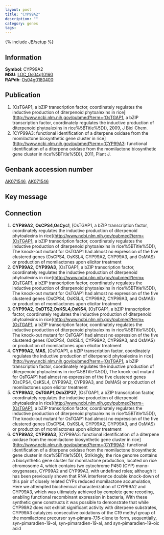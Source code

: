 ```yaml
---
layout: post
title: "CYP99A2"
description: ""
category: genes
tags: 
---
```

{% include JB/setup %}

## Information
__Symbol__: CYP99A2  
__MSU__: [LOC_Os04g10160](http://rice.plantbiology.msu.edu/cgi-bin/ORF_infopage.cgi?orf=LOC_Os04g10160)  
__RAPdb__: [Os04g0180400](http://rapdb.dna.affrc.go.jp/viewer/gbrowse_details/irgsp1?name=Os04g0180400)  

## Publication
1. [OsTGAP1, a bZIP transcription factor, coordinately regulates the inductive production of diterpenoid phytoalexins in rice](http://www.ncbi.nlm.nih.gov/pubmed?term=(OsTGAP1, a bZIP transcription factor, coordinately regulates the inductive production of diterpenoid phytoalexins in rice%5BTitle%5D)), 2009, J Biol Chem.
2. [CYP99A3: functional identification of a diterpene oxidase from the momilactone biosynthetic gene cluster in rice](http://www.ncbi.nlm.nih.gov/pubmed?term=(CYP99A3: functional identification of a diterpene oxidase from the momilactone biosynthetic gene cluster in rice%5BTitle%5D)), 2011, Plant J.

## Genbank accession number
[AK071546](http://www.ncbi.nlm.nih.gov/nuccore/AK071546), [AK071546](http://www.ncbi.nlm.nih.gov/nuccore/AK071546)

## Key message

## Connection
1. __CYP99A2__, __OsCPS4,OsCyc1__, [OsTGAP1, a bZIP transcription factor, coordinately regulates the inductive production of diterpenoid phytoalexins in rice](http://www.ncbi.nlm.nih.gov/pubmed?term=(OsTGAP1, a bZIP transcription factor, coordinately regulates the inductive production of diterpenoid phytoalexins in rice%5BTitle%5D)),  The knock-out mutant for OsTGAP1 had almost no expression of the five clustered genes (OsCPS4, OsKSL4, CYP99A2, CYP99A3, and OsMAS) or production of momilactones upon elicitor treatment
2. __CYP99A2__, __CYP99A3__, [OsTGAP1, a bZIP transcription factor, coordinately regulates the inductive production of diterpenoid phytoalexins in rice](http://www.ncbi.nlm.nih.gov/pubmed?term=(OsTGAP1, a bZIP transcription factor, coordinately regulates the inductive production of diterpenoid phytoalexins in rice%5BTitle%5D)),  The knock-out mutant for OsTGAP1 had almost no expression of the five clustered genes (OsCPS4, OsKSL4, CYP99A2, CYP99A3, and OsMAS) or production of momilactones upon elicitor treatment
3. __CYP99A2__, __OsDTS2,OsKSL4,OsKS4__, [OsTGAP1, a bZIP transcription factor, coordinately regulates the inductive production of diterpenoid phytoalexins in rice](http://www.ncbi.nlm.nih.gov/pubmed?term=(OsTGAP1, a bZIP transcription factor, coordinately regulates the inductive production of diterpenoid phytoalexins in rice%5BTitle%5D)),  The knock-out mutant for OsTGAP1 had almost no expression of the five clustered genes (OsCPS4, OsKSL4, CYP99A2, CYP99A3, and OsMAS) or production of momilactones upon elicitor treatment
4. __CYP99A2__, __MAS__, [OsTGAP1, a bZIP transcription factor, coordinately regulates the inductive production of diterpenoid phytoalexins in rice](http://www.ncbi.nlm.nih.gov/pubmed?term=(OsTGAP1, a bZIP transcription factor, coordinately regulates the inductive production of diterpenoid phytoalexins in rice%5BTitle%5D)),  The knock-out mutant for OsTGAP1 had almost no expression of the five clustered genes (OsCPS4, OsKSL4, CYP99A2, CYP99A3, and OsMAS) or production of momilactones upon elicitor treatment
5. __CYP99A2__, __OsTGAP1,OsbZIP37__, [OsTGAP1, a bZIP transcription factor, coordinately regulates the inductive production of diterpenoid phytoalexins in rice](http://www.ncbi.nlm.nih.gov/pubmed?term=(OsTGAP1, a bZIP transcription factor, coordinately regulates the inductive production of diterpenoid phytoalexins in rice%5BTitle%5D)),  The knock-out mutant for OsTGAP1 had almost no expression of the five clustered genes (OsCPS4, OsKSL4, CYP99A2, CYP99A3, and OsMAS) or production of momilactones upon elicitor treatment
6. __CYP99A2__, __CYP99A3__, [CYP99A3: functional identification of a diterpene oxidase from the momilactone biosynthetic gene cluster in rice](http://www.ncbi.nlm.nih.gov/pubmed?term=(CYP99A3: functional identification of a diterpene oxidase from the momilactone biosynthetic gene cluster in rice%5BTitle%5D)),  Strikingly, the rice genome contains a biosynthetic gene cluster for momilactone production, located on rice chromosome 4, which contains two cytochrome P450 (CYP) mono-oxygenases, CYP99A2 and CYP99A3, with undefined roles; although it has been previously shown that RNA interference double knock-down of this pair of closely related CYPs reduced momilactone accumulation, Here we attempted biochemical characterization of CYP99A2 and CYP99A3, which was ultimately achieved by complete gene recoding, enabling functional recombinant expression in bacteria, With these synthetic gene constructs it was possible to demonstrate that while CYP99A2 does not exhibit significant activity with diterpene substrates, CYP99A3 catalyzes consecutive oxidations of the C19 methyl group of the momilactone precursor syn-pimara-7,15-diene to form, sequentially, syn-pimaradien-19-ol, syn-pimaradien-19-al, and syn-pimaradien-19-oic acid


